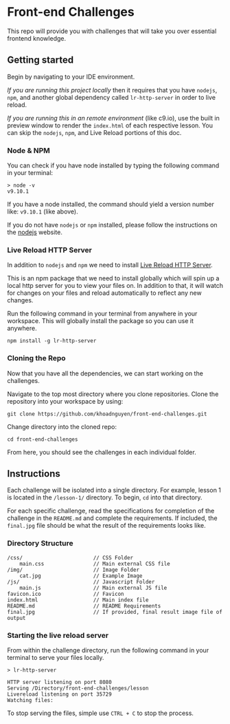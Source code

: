 # Front-end Challenges

This repo will provide you with challenges that will take you over essential frontend knowledge.

## Getting started

Begin by navigating to your IDE environment.

_*If you are running this project locally*_ then it requires that you have `nodejs`, `npm`, and another global dependency called `lr-http-server` in order to live reload.

_*If you are running this in an remote environment*_ (like c9.io), use the built in preview window to render the `index.html` of each respective lesson. You can skip the `nodejs`, `npm`, and Live Reload portions of this doc.

### Node & NPM

You can check if you have node installed by typing the following command in your terminal:

```
> node -v
v9.10.1
```

If you have a node installed, the command should yield a version number like: `v9.10.1` (like above).

If you do not have `nodejs` or `npm` installed, please follow the instructions on the [nodejs](https://nodejs.org/en/download/current/) website.

### Live Reload HTTP Server

In addition to `nodejs` and `npm` we need to install [Live Reload HTTP Server](https://www.npmjs.com/package/lr-http-server).

This is an npm package that we need to install globally which will spin up a local http server for you to view your files on. In addition to that, it will watch for changes on your files and reload automatically to reflect any new changes.

Run the following command in your terminal from anywhere in your workspace. This will globally install the package so you can use it anywhere.

```
npm install -g lr-http-server
```

### Cloning the Repo

Now that you have all the dependencies, we can start working on the challenges.

Navigate to the top most directory where you clone repositories. Clone the repository into your workspace by using:

```
git clone https://github.com/khoadnguyen/front-end-challenges.git
```

Change directory into the cloned repo:

```
cd front-end-challenges
```

From here, you should see the challenges in each individual folder.

## Instructions

Each challenge will be isolated into a single directory. For example, lesson 1 is located in the `/lesson-1/` directory. To begin, `cd` into that directory.

For each specific challenge, read the specifications for completion of the challenge in the `README.md` and complete the requirements. If included, the `final.jpg` file should be what the result of the requirements looks like.

### Directory Structure

```
/css/                       // CSS Folder
    main.css                // Main external CSS file
/img/                       // Image Folder
    cat.jpg                 // Example Image
/js/                        // Javascript Folder
    main.js                 // Main external JS file
favicon.ico                 // Favicon
index.html                  // Main index file
README.md                   // README Requirements
final.jpg                   // If provided, final result image file of output
```

### Starting the live reload server

From within the challenge directory, run the following command in your terminal to serve your files locally.

```
> lr-http-server

HTTP server listening on port 8080
Serving /Directory/front-end-challenges/lesson
Livereload listening on port 35729
Watching files:
```

To stop serving the files, simple use `CTRL + C` to stop the process.
